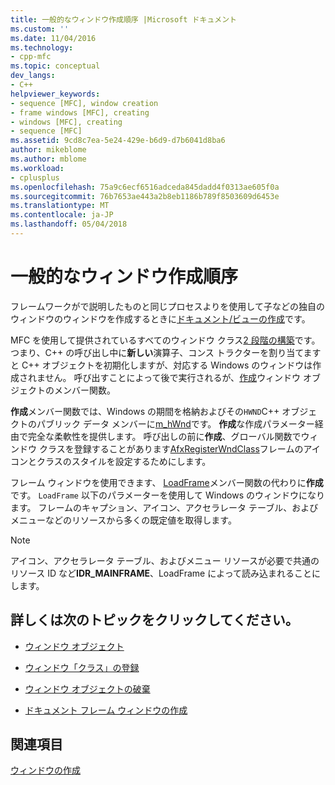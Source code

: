 ```yaml
---
title: 一般的なウィンドウ作成順序 |Microsoft ドキュメント
ms.custom: ''
ms.date: 11/04/2016
ms.technology:
- cpp-mfc
ms.topic: conceptual
dev_langs:
- C++
helpviewer_keywords:
- sequence [MFC], window creation
- frame windows [MFC], creating
- windows [MFC], creating
- sequence [MFC]
ms.assetid: 9cd8c7ea-5e24-429e-b6d9-d7b6041d8ba6
author: mikeblome
ms.author: mblome
ms.workload:
- cplusplus
ms.openlocfilehash: 75a9c6ecf6516adceda845dadd4f0313ae605f0a
ms.sourcegitcommit: 76b7653ae443a2b8eb1186b789f8503609d6453e
ms.translationtype: MT
ms.contentlocale: ja-JP
ms.lasthandoff: 05/04/2018
---
```

# <a name="general-window-creation-sequence"></a>一般的なウィンドウ作成順序
フレームワークがで説明したものと同じプロセスよりを使用して子などの独自のウィンドウのウィンドウを作成するときに[ドキュメント/ビューの作成](../mfc/document-view-creation.md)です。  
  
 MFC を使用して提供されているすべてのウィンドウ クラス[2 段階の構築](../mfc/one-stage-and-two-stage-construction-of-objects.md)です。 つまり、C++ の呼び出し中に**新しい**演算子、コンス トラクターを割り当てますと C++ オブジェクトを初期化しますが、対応する Windows のウィンドウは作成されません。 呼び出すことによって後で実行されるが、[作成](../mfc/reference/cwnd-class.md#create)ウィンドウ オブジェクトのメンバー関数。  
  
 **作成**メンバー関数では、Windows の期間を格納およびその`HWND`C++ オブジェクトのパブリック データ メンバーに[m_hWnd](../mfc/reference/cwnd-class.md#m_hwnd)です。 **作成**な作成パラメーター経由で完全な柔軟性を提供します。 呼び出しの前に**作成**、グローバル関数でウィンドウ クラスを登録することがあります[AfxRegisterWndClass](../mfc/reference/application-information-and-management.md#afxregisterwndclass)フレームのアイコンとクラスのスタイルを設定するためにします。  
  
 フレーム ウィンドウを使用できます、 [LoadFrame](../mfc/reference/cframewnd-class.md#loadframe)メンバー関数の代わりに**作成**です。 `LoadFrame` 以下のパラメーターを使用して Windows のウィンドウになります。 フレームのキャプション、アイコン、アクセラレータ テーブル、およびメニューなどのリソースから多くの既定値を取得します。  
  
> [!NOTE]
>  アイコン、アクセラレータ テーブル、およびメニュー リソースが必要で共通のリソース ID など**IDR_MAINFRAME**、LoadFrame によって読み込まれることにします。  
  
## <a name="what-do-you-want-to-know-more-about"></a>詳しくは次のトピックをクリックしてください。  
  
-   [ウィンドウ オブジェクト](../mfc/window-objects.md)  
  
-   [ウィンドウ「クラス」の登録](../mfc/registering-window-classes.md)  
  
-   [ウィンドウ オブジェクトの破棄](../mfc/destroying-window-objects.md)  
  
-   [ドキュメント フレーム ウィンドウの作成](../mfc/creating-document-frame-windows.md)  
  
## <a name="see-also"></a>関連項目  
 [ウィンドウの作成](../mfc/creating-windows.md)

